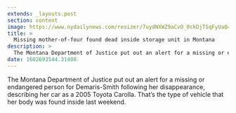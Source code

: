 ```yaml
--- 
extends: _layouts.post 
section: content 
image: https://www.nydailynews.com/resizer/7uydNXWZ9aCvO_0ckDjTSqFyUaQ=/1200x0/top/cloudfront-us-east-1.images.arcpublishing.com/tronc/W6M7HNOCIBFG3KW62QRBPRQVVI.jpg 
title: > 
  Missing mother-of-four found dead inside storage unit in Montana 
description: > 
  The Montana Department of Justice put out an alert for a missing or endangered person for Demaris-Smith following her disappearance, describing her car as a 2005 Toyota Carolla.That’s the type of vehicle that her body was found inside last weekend. 
date: 1602693544.31408 
--- 
```

The Montana Department of Justice put out an alert for a missing or endangered person for Demaris-Smith following her disappearance, describing her car as a 2005 Toyota Carolla. That’s the type of vehicle that her body was found inside last weekend.